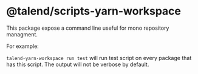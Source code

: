 # @talend/scripts-yarn-workspace

This package expose a command line useful for mono repository managment.

For example:

`talend-yarn-workspace run test` will run test script on every package that has this script. The output will not be verbose by default.
